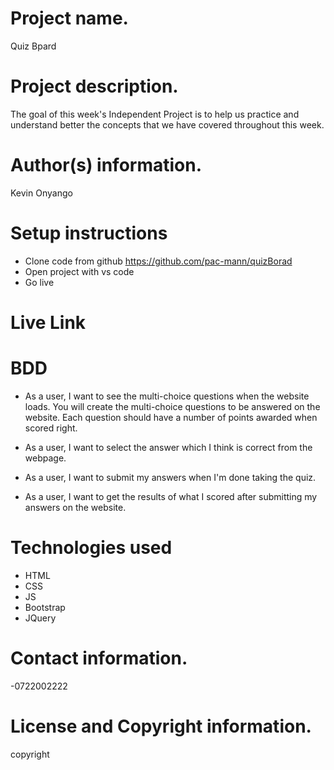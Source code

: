 # Project name.
Quiz Bpard

# Project description.
The goal of this week's Independent Project is to help us practice and understand better the concepts that we have covered throughout this week.

# Author(s) information.
Kevin Onyango 

# Setup instructions

- Clone code from github https://github.com/pac-mann/quizBorad
- Open project with vs code
- Go live

# Live Link



# BDD
- As a user, I want to see the multi-choice questions when the website loads. You will create the multi-choice questions to be answered on the website. Each question should have a number of points awarded when scored right.
 
- As a user, I want to select the answer which I think is correct from the webpage.
- As a user, I want to submit my answers when I'm done taking the quiz.
- As a user, I want to get the results of what I scored after submitting  my answers on the website. 

# Technologies used
- HTML
- CSS
- JS
- Bootstrap
- JQuery

# Contact information.
-0722002222

# License and Copyright information.

copyright